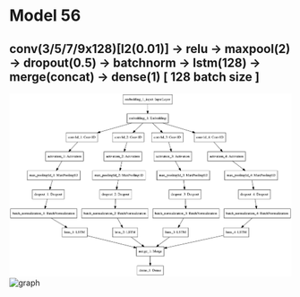 # Model 56
## conv(3/5/7/9x128)[l2(0.01)] -> relu -> maxpool(2) -> dropout(0.5) -> batchnorm -> lstm(128) -> merge(concat) -> dense(1)  [ 128 batch size ]
![diagram](https://github.com/ayenter/imdb_mud/blob/master/model_56/m56_diagram.png)
![graph](https://github.com/ayenter/imdb_mud/blob/master/model_56/m56_r1_e10_graph.png)